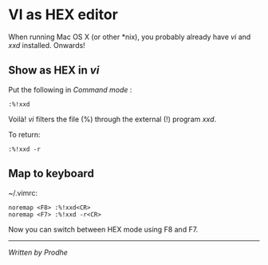 VI as HEX editor
=================

When running Mac OS X (or other *nix), you probably already have *vi* and *xxd* installed. Onwards!


Show as HEX in *vi*
-------------------

Put the following in *Command mode* <ESC>:

	:%!xxd

Voilà! *vi* filters the file (%) through the external (!) program *xxd*.

To return:

	:%!xxd -r


Map to keyboard
---------------

~/.vimrc:

	noremap <F8> :%!xxd<CR>
	noremap <F7> :%!xxd -r<CR>

Now you can switch between HEX mode using F8 and F7.

---

*Written by Prodhe*

